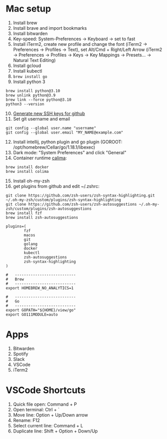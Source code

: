 # Mac setup

1. Install brew
2. Install brave and import bookmarks
3. Install bitwarden
4. Key-speed: System-Preferences → Keyboard → set to fast
5. Install iTerm2, create new profile and change the font (iTerm2 → Preferences → Profiles → Text), set Alt/Cmd + Right/Left Arrow (iTerm2 → Preferences → Profiles → Keys → Key Mappings → Presets... → Natural Text Editing)
6. Install gcloud
7. Install kubectl
8. `brew install go`
9. Install python 3
```
brew install python@3.10
brew unlink python@3.9
brew link --force python@3.10
python3 --version
```
10. [Generate new SSH keys for github](https://docs.github.com/en/authentication/connecting-to-github-with-ssh/generating-a-new-ssh-key-and-adding-it-to-the-ssh-agent)
11. Set git username and email
```
git config --global user.name "username"
git config --global user.email "MY_NAME@example.com"
```
12. Install intellij, python plugin and go plugin (GOROOT: /opt/homebrew/Cellar/go/1.18.1/libexec)
13. Dark mode: "System Preferences" and click "General"
14. Container runtime [calima](https://github.com/abiosoft/colima/):
```
brew install docker
brew install colima
```
15. Install oh-my-zsh
16. get plugins from github and edit ~/.zshrc:
```
git clone https://github.com/zsh-users/zsh-syntax-highlighting.git ~/.oh-my-zsh/custom/plugins/zsh-syntax-highlighting
git clone https://github.com/zsh-users/zsh-autosuggestions ~/.oh-my-zsh/custom/plugins/zsh-autosuggestions
brew install fzf
brew install zsh-autosuggestions
```
```
plugins=(
        fzf
        macos
        git
        golang
        docker
        kubectl
        zsh-autosuggestions
        zsh-syntax-highlighting
)

#   ---------------------------
#   Brew
#   ---------------------------
export HOMEBREW_NO_ANALYTICS=1

#   ---------------------------
#   Go
#   ---------------------------
export GOPATH="${HOME}/view/go"
export GO111MODULE=auto
```

# Apps
1. Bitwarden
2. Spotify
3. Slack
4. VSCode
5. iTerm2

# VSCode Shortcuts
1. Quick file open: Command + P 
2. Open terminal: Ctrl + `
3. Move line: Option + Up/Down arrow
4. Rename: F12
5. Select current line: Command + L
6. Duplicate line: Shift + Option + Down/Up
